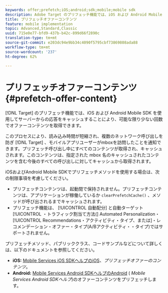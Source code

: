 ```yaml
---
keywords: offer;prefetch;iOS;android;sdk;mobile;mobile sdk
description: Adobe Target のプリフェッチ機能では、iOS および Android Mobile SDK を使用してサーバーからの応答をキャッシュすることにより、可能な限り少ない回数でオファーコンテンツを取得できます。
title: プリフェッチオファーコンテンツ
feature: mobile implementation
topic: Advanced,Standard,Classic
uuid: 715e0e77-bfd9-437b-b42c-899d66f2890c
translation-type: tm+mt
source-git-commit: e203dc94e9bb34c4090f5795cbf73869808ada88
workflow-type: tm+mt
source-wordcount: '237'
ht-degree: 62%

---
```



# プリフェッチオファーコンテンツ{#prefetch-offer-content}

[!DNL Target] のプリフェッチ機能では、iOS および Android Mobile SDK を使用してサーバーからの応答をキャッシュすることにより、可能な限り少ない回数でオファーコンテンツを取得できます。

このプロセスにより、読み込み時間が短縮され、複数のネットワーク呼び出しを防ぎ [!DNL Target] 、モバイルアプリユーザーがmboxを訪問したことを通知できます。プリフェッチ呼び出し中にすべてのコンテンツが取得され、キャッシュされます。このコンテンツは、指定された mbox 名のキャッシュされたコンテンツを含む今後のすべての呼び出しに対してキャッシュから取得されます。

iOSおよびAndroid Mobile SDKでプリフェッチメソッドを使用する場合は、次の制限事項を考慮してください。

* プリフェッチコンテンツは、起動間で保持されません。プリフェッチコンテンツは、アプリケーションが稼働しているか `clearPrefetchCache()` 、メソッドが呼び出されるまでキャッシュされます。
* プリフェッチ機能は、 [!UICONTROL 自動配分] と自動ターゲット [!UICONTROL ・トラフィック割当て方法(] Automated Personalization・ [!UICONTROL Recommendations・アクティビティ・タイプ、または][](/help/c-recommendations/recommendations-as-an-offer.md)・レコメンデーション・オファー・タイプ(A/Bアクティビティ・・タイプ)ではサポートされません。

プリフェッチメソッド、パブリッククラス、コードサンプルなどについて詳しくは、以下のドキュメントを参照してください。

* **iOS:** [Mobile Services iOS SDKヘルプのiOS](https://docs.adobe.com/content/help/en/mobile-services/ios/target-ios/c-mob-target-prefetch-ios.html)*、プリフェッチオファーのコンテンツ*。
* **Android:** [Mobile Services Android SDKヘルプのAndroid](https://docs.adobe.com/content/help/en/mobile-services/android/target-android/c-mob-target-prefetch-android.html) ( *Mobile Services Android SDKヘルプ*)のオファーコンテンツをプリフェッチします。
